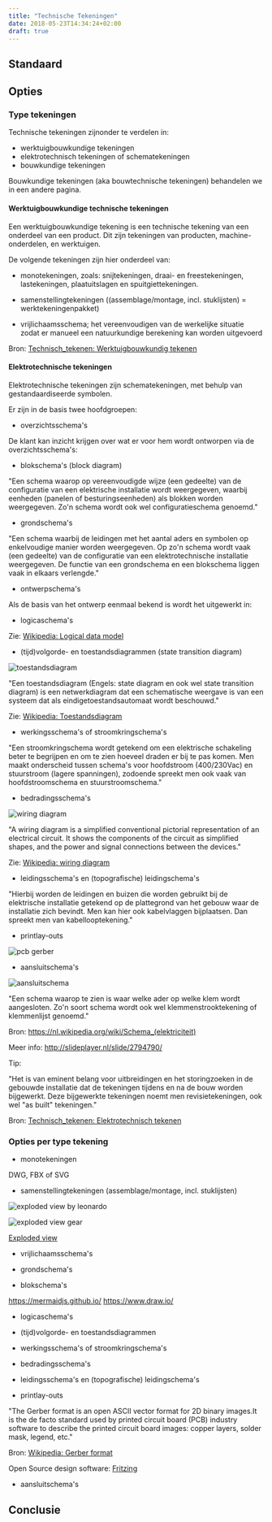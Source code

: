 ```yaml
---
title: "Technische Tekeningen"
date: 2018-05-23T14:34:24+02:00
draft: true
---
```


## Standaard

## Opties

### Type tekeningen

Technische tekeningen zijnonder te verdelen in:

* werktuigbouwkundige tekeningen
* elektrotechnisch tekeningen of schematekeningen
* bouwkundige tekeningen

Bouwkundige tekeningen (aka bouwtechnische tekeningen) behandelen we in een andere pagina. 

#### Werktuigbouwkundige technische tekeningen

Een werktuigbouwkundige tekening is een technische tekening van een onderdeel van een product. Dit zijn tekeningen van producten, machine-onderdelen, en werktuigen.

De volgende tekeningen zijn hier onderdeel van:

* monotekeningen, zoals: snijtekeningen, draai- en freestekeningen, lastekeningen, plaatuitslagen en spuitgiettekeningen.

* samenstellingtekeningen ((assemblage/montage, incl. stuklijsten) = werktekeningenpakket)

* vrijlichaamsschema; het vereenvoudigen van de werkelijke situatie zodat er manueel een natuurkundige berekening kan worden uitgevoerd

Bron: [Technisch_tekenen: Werktuigbouwkundig tekenen](https://nl.wikipedia.org/wiki/Technisch_tekenen#Werktuigbouwkundig_tekenen)

#### Elektrotechnische tekeningen

Elektrotechnische tekeningen zijn schematekeningen, met behulp van gestandaardiseerde symbolen. 

Er zijn in de basis twee hoofdgroepen:

* overzichtsschema's

De klant kan inzicht krijgen over wat er voor hem wordt ontworpen via de overzichtsschema's:

  * blokschema's (block diagram)
  
"Een schema waarop op vereenvoudigde wijze (een gedeelte) van de configuratie van een elektrische installatie wordt weergegeven, waarbij eenheden (panelen of besturingseenheden) als blokken worden weergegeven. Zo'n schema wordt ook wel configuratieschema genoemd."

  * grondschema's

"Een schema waarbij de leidingen met het aantal aders en symbolen op enkelvoudige manier worden weergegeven. Op zo'n schema wordt vaak (een gedeelte) van de configuratie van een elektrotechnische installatie weergegeven. De functie van een grondschema en een blokschema liggen vaak in elkaars verlengde."

* ontwerpschema's

Als de basis van het ontwerp eenmaal bekend is wordt het uitgewerkt in:

  * logicaschema's
  
  Zie: [Wikipedia: Logical data model](https://en.wikipedia.org/wiki/Logical_data_model)
  
  * (tijd)volgorde- en toestandsdiagrammen (state transition diagram)
  
  ![toestandsdiagram](https://mod-est.tbm.tudelft.nl/wiki/images/b/bc/ToestandsdiagramSpeelautomaat.png)
  
"Een toestandsdiagram (Engels: state diagram en ook wel state transition diagram) is een netwerkdiagram dat een schematische weergave is van een systeem dat als eindigetoestandsautomaat wordt beschouwd." 
 
 Zie: [Wikipedia: Toestandsdiagram](https://mod-est.tbm.tudelft.nl/wiki/index.php/Toestandsdiagram)
  
  * werkingsschema's of stroomkringschema's
  
"Een stroomkringschema wordt getekend om een elektrische schakeling beter te begrijpen en om te zien hoeveel draden er bij te pas komen. Men maakt onderscheid tussen schema's voor hoofdstroom (400/230Vac) en stuurstroom (lagere spanningen), zodoende spreekt men ook vaak van hoofdstroomschema en stuurstroomschema."
  
  * bedradingsschema's
  
 ![wiring diagram](https://en.wikipedia.org/wiki/Wiring_diagram#/media/File:WPEVStartRunWires.png)
  
"A wiring diagram is a simplified conventional pictorial representation of an electrical circuit. It shows the components of the circuit as simplified shapes, and the power and signal connections between the devices."
  
Zie: [Wikipedia: wiring diagram](https://en.wikipedia.org/wiki/Wiring_diagram)
  
  * leidingsschema's en (topografische) leidingschema's
  
"Hierbij worden de leidingen en buizen die worden gebruikt bij de elektrische installatie getekend op de plattegrond van het gebouw waar de installatie zich bevindt. Men kan hier ook kabelvlaggen bijplaatsen. Dan spreekt men van kabellooptekening."
  
  * printlay-outs 
  
![pcb gerber](http://i2c2p.twibright.com/i2c2p.pcb.output_back_small.png)
  
  * aansluitschema's
  
![aansluitschema](https://upload.wikimedia.org/wikipedia/commons/f/f4/LOGO_Aansluitschema.jpg)

"Een schema waarop te zien is waar welke ader op welke klem wordt aangesloten. Zo'n soort schema wordt ook wel klemmenstrooktekening of klemmenlijst genoemd."

Bron: https://nl.wikipedia.org/wiki/Schema_(elektriciteit)

Meer info: http://slideplayer.nl/slide/2794790/

Tip: 

"Het is van eminent belang voor uitbreidingen en het storingzoeken in de gebouwde installatie dat de tekeningen tijdens en na de bouw worden bijgewerkt. Deze bijgewerkte tekeningen noemt men revisietekeningen, ook wel "as built" tekeningen."

Bron: [Technisch_tekenen: Elektrotechnisch tekenen](https://nl.wikipedia.org/wiki/Technisch_tekenen#Elektrotechnisch_tekenen)

### Opties per type tekening

* monotekeningen

DWG, FBX of SVG

* samenstellingtekeningen (assemblage/montage, incl. stuklijsten)

![exploded view by leonardo](https://en.wikipedia.org/wiki/Exploded-view_drawing#/media/File:%D0%A2%D1%80%D0%B0%D0%BD%D1%81%D1%84%D0%BE%D1%80%D0%BC%D0%B0%D1%86%D0%B8%D1%8F_%D0%BF%D0%B5%D1%80%D0%B5%D0%BC%D0%B5%D0%BD%D0%BD%D0%BE%D0%B3%D0%BE_%D0%B4%D0%B2%D0%B8%D0%B6%D0%B5%D0%BD%D0%B8%D1%8F_%D0%B2_%D0%BD%D0%B5%D0%BF%D1%80%D0%B5%D1%80%D1%8B%D0%B2%D0%BD%D0%BE%D0%B5.jpg)

![exploded view gear](https://en.wikipedia.org/wiki/Exploded-view_drawing#/media/File:Gear_pump_exploded.png)

[Exploded view](https://en.wikipedia.org/wiki/Exploded-view_drawing)

* vrijlichaamsschema's

* grondschema's

* blokschema's

https://mermaidjs.github.io/
https://www.draw.io/

* logicaschema's
 
* (tijd)volgorde- en toestandsdiagrammen
 
* werkingsschema's of stroomkringschema's
 
* bedradingsschema's
 
* leidingsschema's en (topografische) leidingschema's
 
* printlay-outs 

"The Gerber format is an open ASCII vector format for 2D binary images.It is the de facto standard used by printed circuit board (PCB) industry software to describe the printed circuit board images: copper layers, solder mask, legend, etc."

Bron: [Wikipedia: Gerber format](https://en.wikipedia.org/wiki/Gerber_format)

Open Source design software: [Fritzing](http://fritzing.org)

* aansluitschema's

## Conclusie
